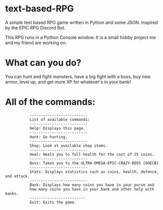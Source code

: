 # text-based-RPG
A simple text based RPG game written in Python and some JSON. Inspired by the EPIC RPG Discord Bot.

This RPG runs in a Python Console window. It is a small hobby project me and my friend are working on.

# What can you do?
You can hunt and fight monsters, have a big fight with a boss, buy new armor, level up, and get more XP for whatever's in your bank! 

# All of the commands:

               --------------------------
               List of available commands:
               --------------------------
               Help: Displays this page.
               --------------------------
               Hunt: Go hunting.
               --------------------------
               Shop: Look at available shop items.
               --------------------------
               Heal: Heals you to full health for the cost of 25 coins.
               --------------------------
               Boss: Takes you to the ULTRA-OMEGA-EPIC-CRAZY-BOSS (UOECB)
               --------------------------
               Stats: Displays statistics such as coins, health, defence, and attack.
               --------------------------
               Bank: Displays how many coins you have in your purse and
               how many coins you have in your bank and other help with banks.
               -------------------------
               Exit: Exits the game.
